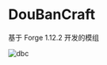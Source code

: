 # DouBanCraft
基于 Forge 1.12.2 开发的模组

![dbc](https://github.com/Ecareee/DouBanCraft/assets/109493859/adc04473-b25f-4e27-8d48-467dc36837b9)
